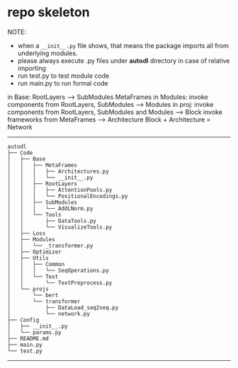 # repo skeleton  
NOTE:  
* when a `__init__.py` file shows, that means the package imports all from underlying modules.  
* please always execute .py files under **autodl** directory in case of relative importing  
* run test.py to test module code  
* run main.py to run formal code

in Base: 
    RootLayers --> SubModules
    MetaFrames
in Modules:
    invoke components from RootLayers, SubModules --> Modules
in proj: 
    invoke components from RootLayers, SubModules and Modules --> Block
    invoke frameworks from MetaFrames                         --> Architecture
    Block + Architecture = Network

---
    autodl
    ├── Code
    │   ├── Base
    │   │   ├── MetaFrames
    │   │   │   ├── Architectures.py
    │   │   │   └── __init__.py
    │   │   ├── RootLayers
    │   │   │   ├── AttentionPools.py
    │   │   │   └── PositionalEncodings.py
    │   │   ├── SubModules
    │   │   │   └── AddLNorm.py
    │   │   └── Tools
    │   │       ├── DataTools.py
    │   │       └── VisualizeTools.py
    │   ├── Loss
    │   ├── Modules
    │   │   └── _transformer.py
    │   ├── Optimizer
    │   ├── Utils
    │   │   ├── Common
    │   │   │   └── SeqOperations.py
    │   │   └── Text
    │   │       └── TextPreprocess.py
    │   └── projs
    │       └── bert
    │       └── transformer
    │           ├── DataLoad_seq2seq.py
    │           └── network.py
    ├── Config
    │   ├── __init__.py
    │   └── params.py
    ├── README.md
    ├── main.py
    └── test.py
---